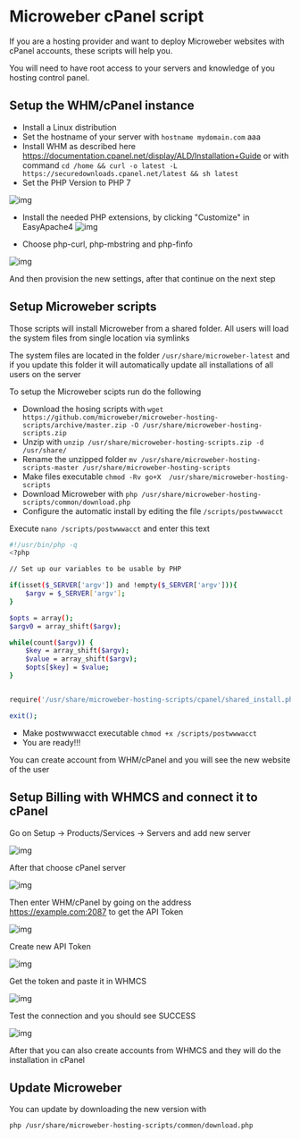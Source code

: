 # Microweber cPanel script 

If you are a hosting provider and want to deploy Microweber websites with cPanel accounts, these scripts will help you. 

You will need to have root access to your servers and knowledge of you hosting control panel.



## Setup the WHM/cPanel instance 

 - Install a Linux distribution 
 - Set the hostname of your server with `hostname mydomain.com` aaa
 - Install WHM as described here https://documentation.cpanel.net/display/ALD/Installation+Guide or with command `cd /home && curl -o latest -L https://securedownloads.cpanel.net/latest && sh latest`
 - Set the PHP Version to PHP 7 
 
![img](img/whm1.png "img")

 - Install the needed PHP extensions, by clicking "Customize" in EasyApache4
 ![img](img/whm2.png "img")
 
 - Choose php-curl, php-mbstring and php-finfo
 
 ![img](img/whm3.png "img")
 
 And then provision the new settings, after that continue on the next step



## Setup Microweber scripts


Those scripts will install Microweber from a shared folder. All users will load the system files from single location via symlinks
 
The system files are located in the folder `/usr/share/microweber-latest` and if you update this folder it will automatically update all installations of all users on the server 

To setup the Microweber scipts run do the following 

 - Download the hosing scripts with `wget https://github.com/microweber/microweber-hosting-scripts/archive/master.zip -O /usr/share/microweber-hosting-scripts.zip`
 - Unzip with `unzip /usr/share/microweber-hosting-scripts.zip -d /usr/share/`
 - Rename the unzipped folder `mv /usr/share/microweber-hosting-scripts-master /usr/share/microweber-hosting-scripts`
 - Make files executable `chmod -Rv go+X  /usr/share/microweber-hosting-scripts`
 - Download Microweber with `php /usr/share/microweber-hosting-scripts/common/download.php` 
 - Configure the automatic install by editing the file `/scripts/postwwwacct`  
 
Execute `nano /scripts/postwwwacct` and enter this text 
 
 ```sh
 #!/usr/bin/php -q
 <?php
 
 // Set up our variables to be usable by PHP
 
 if(isset($_SERVER['argv']) and !empty($_SERVER['argv'])){
     $argv = $_SERVER['argv'];
 }
 
 $opts = array();
 $argv0 = array_shift($argv);
 
 while(count($argv)) {
     $key = array_shift($argv);
     $value = array_shift($argv);
     $opts[$key] = $value;
 }

 
 require('/usr/share/microweber-hosting-scripts/cpanel/shared_install.php');
 
 exit();
 
 ```
 
  - Make postwwwacct executable `chmod +x /scripts/postwwwacct` 
 -  You are ready!!! 

 

You can create account from WHM/cPanel and you will see the new website of the user

 
 
## Setup Billing with WHMCS and connect it to cPanel

Go on Setup -> Products/Services -> Servers and add new server 


![img](img/whmcs1.png "img")


After that choose cPanel server

![img](img/whmcs2.png "img")

Then enter WHM/cPanel by going on the address https://example.com:2087 to get the API Token

![img](img/whmcs3.png "img")

Create new API Token

![img](img/whmcs4.png "img")

Get the token and paste it in WHMCS 

![img](img/whmcs5.png "img")

Test the connection and you should see SUCCESS 

![img](img/whmcs6.png "img")


After that you can also create accounts from WHMCS and they will do the installation in cPanel





## Update Microweber

You can update by downloading the new version with
 
`php /usr/share/microweber-hosting-scripts/common/download.php`